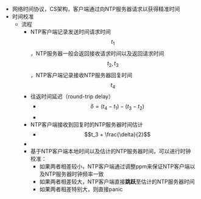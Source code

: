 - 网络时间协议，CS架构，客户端通过向NTP服务器请求以获得精准时间
- 时间校准
	- 流程
		- NTP客户端记录发送时间请求时间$$t_1$$，NTP服务器一般会返回接收请求时间以及返回请求时间$$t_2, t_3$$，NTP客户端记录接收NTP服务器回复时间$$t_4$$
		- 往返时间延迟（round-trip delay）
			- $$\delta = (t_4 - t_1) - (t_3 - t_2)$$
			-
		- NTP客户端接收到回复时的NTP服务器时间估计
			- $$t_3 + \frac{\delta}{2}$$
		-
		- 基于NTP客户端本地时间以及估计的NTP服务器时间，可以进行时钟校准：
			- 如果两者相差较小，NTP客户端通过调整ppm来保证NTP客户端以及NTP服务器时钟频率一致
			- 如果两者相差较大，NTP客户端直接**跳跃**至估计的NTP服务器时间
			- 如果两者相差特别大，则直接panic